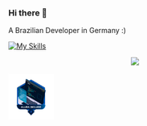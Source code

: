 ### Hi there 👋
A Brazilian Developer in Germany :)

[![My Skills](https://skillicons.dev/icons?i=js,html,css,figma,vscode)](https://skillicons.dev)

<p align="center">
  <a href="https://skillicons.dev">
    <img src="https://skillicons.dev/icons, html,css,figma,vscode,js" />
  </a>
</p>

 <img src="Badge_Alura_B2B_Sharer (1).png" alt="Bbadge-Altura" width="90" height="90"/>
 



          
        
